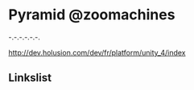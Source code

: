 # Pyramid @zoomachines

-.-.-.-.-.-.

http://dev.holusion.com/dev/fr/platform/unity_4/index

## Linkslist
